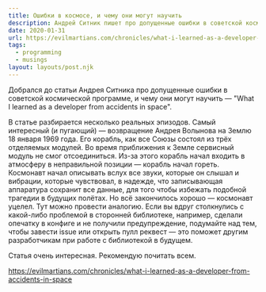 ```yaml
---
title: Ошибки в космосе, и чему они могут научить
description: Андрей Ситник пишет про допущенные ошибки в советской космической программе, и чему они могут научить
date: 2020-01-31
url: https://evilmartians.com/chronicles/what-i-learned-as-a-developer-from-accidents-in-space
tags:
  - programming
  - musings
layout: layouts/post.njk
---
```

Добрался до статьи Андрея Ситника про допущенные ошибки в советской космической программе, и чему они могут научить — "What I learned as a developer from accidents in space".

В статье разбирается несколько реальных эпизодов. Самый интересный (и пугающий) — возвращение Андрея Волынова на Землю 18 января 1969 года. Его корабль, как все Союзы состоял из трёх отделяемых модулей. Во время приближения к Земле сервисный модуль не смог отсоединиться. Из-за этого корабль начал входить в атмосферу в неправильной позиции — корабль начал гореть. Космонавт начал описывать вслух все звуки, которые он слышал и вибрации, которые чувствовал, в надежде, что записывающая аппаратура сохранит все данные, для того чтобы избежать подобной трагедии в будущих полётах. Но всё закончилось хорошо — космонавт уцелел. Тут можно провести аналогию. Если вы вдруг столкнулись с какой-либо проблемой в сторонней библиотеке, например, сделали опечатку в конфиге и не получили предупреждение, подумайте над тем, чтобы завести issue или открыть пулл реквест — это поможет другим разработчикам при работе с библиотекой в будущем.

Статья очень интересная. Рекомендую почитать всем.

https://evilmartians.com/chronicles/what-i-learned-as-a-developer-from-accidents-in-space
